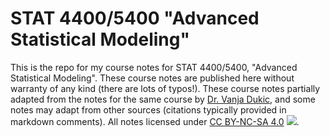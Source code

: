 # STAT 4400/5400 "Advanced Statistical Modeling"

This is the repo for my course notes for STAT 4400/5400, "Advanced Statistical Modeling". These course notes are published here without warranty of any kind (there are lots of typos!). These course notes partially adapted from the notes for the same course by [Dr. Vanja Dukic](https://amath.colorado.edu/faculty/vdukic/4590/index.html), and some notes may adapt from other sources (citations typically provided in markdown comments). All notes licensed under [CC BY-NC-SA 4.0](https://creativecommons.org/licenses/by-nc-sa/4.0/) ![](https://creativecommons.org/images/deed/nc_white_x2.png).
